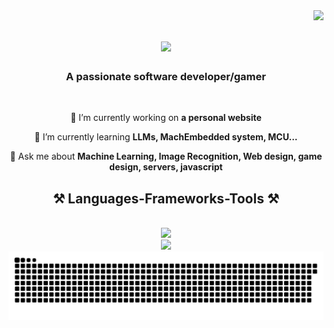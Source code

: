 <img align="right" src="https://visitor-badge.laobi.icu/badge?page_id=Bot1719744.Bot1719744" />

<h1 align="center">
    <img src="https://readme-typing-svg.herokuapp.com/?font=Righteous&size=35&center=true&vCenter=true&width=500&height=70&duration=4000&lines=Hi+There!+👋;+I'm+Frank!;" />
</h1>

<h3 align="center">A passionate software developer/gamer</h3>

<br/>

<div align="center">
 
 🔭 I’m currently working on **a personal website**
 
 🌱 I’m currently learning **LLMs, MachEmbedded system, MCU...**

 💬 Ask me about **Machine Learning, Image Recognition, Web design, game design, servers, javascript**
 
 </div>

<h2 align="center">⚒️ Languages-Frameworks-Tools ⚒️</h2>
<br/>
<div align="center">
    <img src="https://skillicons.dev/icons?i=nodejs,py,threejs,unrealjs,bootstrap,html,css,figma" /><br>
    <img src="https://skillicons.dev/icons?i=vscode,github,ubuntu,anaconda,git,c,cpp,gitlab,latex,vim" />
</div>

<picture>
  <source media="(prefers-color-scheme: dark)" srcset="https://github.com/Bot1719744/Bot1719744/blob/output/github-contribution-grid-snake-dark.svg">
  <source media="(prefers-color-scheme: light)" srcset="https://github.com/Bot1719744/Bot1719744/blob/output/github-contribution-grid-snake.svg">
  <img alt="github contribution grid snake animation" src="https://github.com/Bot1719744/Bot1719744/blob/output/github-contribution-grid-snake-dark.svg">
</picture>
